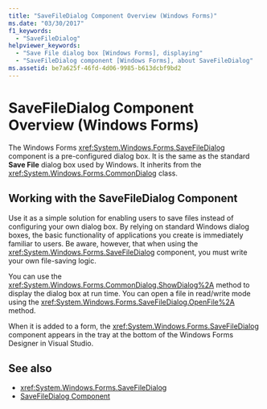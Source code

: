```yaml
---
title: "SaveFileDialog Component Overview (Windows Forms)"
ms.date: "03/30/2017"
f1_keywords:
  - "SaveFileDialog"
helpviewer_keywords:
  - "Save File dialog box [Windows Forms], displaying"
  - "SaveFileDialog component [Windows Forms], about SaveFileDialog"
ms.assetid: be7a625f-46fd-4d06-9985-b613dcbf9bd2
---
```

# SaveFileDialog Component Overview (Windows Forms)

The Windows Forms <xref:System.Windows.Forms.SaveFileDialog> component is a pre-configured dialog box. It is the same as the standard **Save File** dialog box used by Windows. It inherits from the <xref:System.Windows.Forms.CommonDialog> class.

## Working with the SaveFileDialog Component

Use it as a simple solution for enabling users to save files instead of configuring your own dialog box. By relying on standard Windows dialog boxes, the basic functionality of applications you create is immediately familiar to users. Be aware, however, that when using the <xref:System.Windows.Forms.SaveFileDialog> component, you must write your own file-saving logic.

You can use the <xref:System.Windows.Forms.CommonDialog.ShowDialog%2A> method to display the dialog box at run time. You can open a file in read/write mode using the <xref:System.Windows.Forms.SaveFileDialog.OpenFile%2A> method.

When it is added to a form, the <xref:System.Windows.Forms.SaveFileDialog> component appears in the tray at the bottom of the Windows Forms Designer in Visual Studio.

## See also

- <xref:System.Windows.Forms.SaveFileDialog>
- [SaveFileDialog Component](savefiledialog-component-windows-forms.md)
